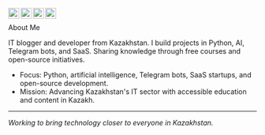 [<img align="left" alt="zhandos256 | Gmail" width="22px" src="https://cdn.simpleicons.org/gmail/black/white" />](mailto:r.zhandos256@gmail.com)
[<img align="left" alt="zhandos256 | Telegram" width="22px" src="https://cdn.simpleicons.org/telegram/black/white" />](https://t.me/zhandos256news)
[<img align="left" alt="zhandos256 | Instagram" width="22px" src="https://cdn.simpleicons.org/instagram/black/white" />](https://instagram.com/zhandos256.dev)
[<img align="left" alt="zhandos256 | Youtube" width="22px" src="https://cdn.simpleicons.org/youtube/black/white" />](https://youtube.com/@zhandos256)
<br>

About Me

IT blogger and developer from Kazakhstan. I build projects in Python, AI, Telegram bots, and SaaS. Sharing knowledge through free courses and open-source initiatives.

- Focus: Python, artificial intelligence, Telegram bots, SaaS startups, and open-source development.  
- Mission: Advancing Kazakhstan's IT sector with accessible education and content in Kazakh.

---

*Working to bring technology closer to everyone in Kazakhstan.*
